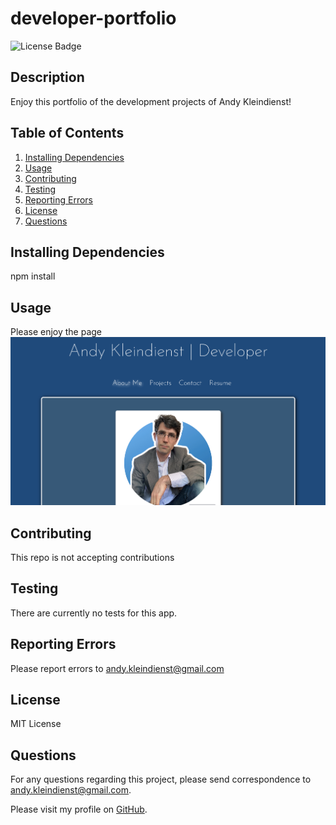 # developer-portfolio

![License Badge](https://img.shields.io/github/license/andykb9b13/developer-portfolio)

## Description

Enjoy this portfolio of the development projects of Andy Kleindienst!

## Table of Contents

1. [Installing Dependencies](#installing-dependencies)
2. [Usage](#usage)
3. [Contributing](#contributing)
4. [Testing](#testing)
5. [Reporting Errors](#reporting-errors)
6. [License](#license)
7. [Questions](#questions)

## Installing Dependencies

npm install

## Usage

Please enjoy the page
![Site-Demo](src/assets/Site-Demo.png)

## Contributing

This repo is not accepting contributions

## Testing

There are currently no tests for this app.

## Reporting Errors

Please report errors to andy.kleindienst@gmail.com

## License

MIT License

## Questions

For any questions regarding this project, please send correspondence to andy.kleindienst@gmail.com.

Please visit my profile on [GitHub](https://github.com/andykb9b13).
